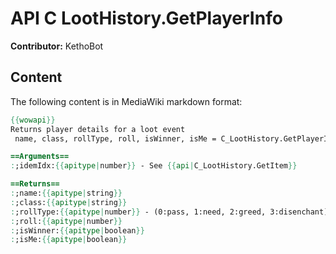 # API C LootHistory.GetPlayerInfo

**Contributor:** KethoBot

## Content

The following content is in MediaWiki markdown format:

```mediawiki
{{wowapi}}
Returns player details for a loot event
 name, class, rollType, roll, isWinner, isMe = C_LootHistory.GetPlayerInfo(itemIdx, playerIdx)

==Arguments==
:;idemIdx:{{apitype|number}} - See {{api|C_LootHistory.GetItem}}

==Returns==
:;name:{{apitype|string}}
:;class:{{apitype|string}}
:;rollType:{{apitype|number}} - (0:pass, 1:need, 2:greed, 3:disenchant)
:;roll:{{apitype|number}}
:;isWinner:{{apitype|boolean}}
:;isMe:{{apitype|boolean}}
```
